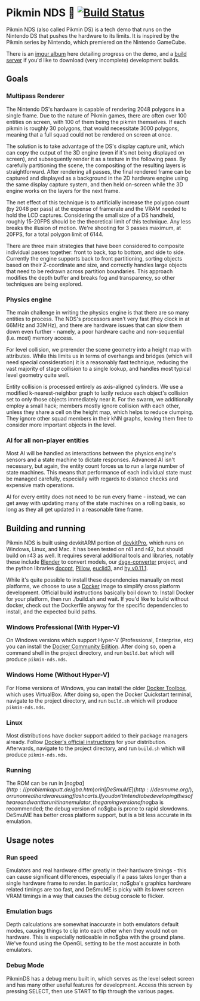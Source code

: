 # Pikmin NDS :seedling: [![Build Status](https://travis-ci.org/zeta0134/pikmin-nds.svg?branch=master)](https://travis-ci.org/zeta0134/pikmin-nds)

Pikmin NDS (also called Pikmin DS) is a tech demo that runs on the Nintendo DS that pushes the hardware to its limits. It is inspired by the Pikmin series by Nintendo, which premiered on the Nintendo GameCube.

There is an [imgur album](http://imgur.com/a/YMi6K) here detailing progress on the demo, and a [build server](http://pikmin-ds.reploid.cafe/) if you'd like to download (very incomplete) development builds.

## Goals

### Multipass Renderer

The Nintendo DS's hardware is capable of rendering 2048 polygons in a single frame. Due to the nature of Pikmin games, there are often over 100 entities on screen, with 100 of them being the pikmin themselves. If each pikmin is roughly 30 polygons, that would necessitate 3000 polygons, meaning that a full squad could not be rendered on screen at once.

The solution is to take advantage of the DS's display capture unit, which can copy the output of the 3D engine (even if it's not being displayed on screen), and subsequently render it as a texture in the following pass. By carefully partitioning the scene, the compositing of the resulting layers is straightforward. After rendering all passes, the final rendered frame can be captured and displayed as a background in the 2D hardware engine using the same display capture system, and then held on-screen while the 3D engine works on the layers for the next frame.

The net effect of this technique is to artificially increase the polygon count (by 2048 per pass) at the expense of framerate and the VRAM needed to hold the LCD captures. Considering the small size of a DS handheld, roughly 15-20FPS should be the theoretical limit of this technique. Any less breaks the illusion of motion. We're shooting for 3 passes maximum, at 20FPS, for a total polygon limit of 6144.

There are three main strategies that have been considered to composite individual passes together: front to back, top to bottom, and side to side. Currently the engine supports back to front partitioning, sorting objects based on their Z-coordinate and size, and correctly handles large objects that need to be redrawn across partition boundaries. This approach modifies the depth buffer and breaks fog and transparency, so other techniques are being explored.

### Physics engine

The main challenge in writing the physics engine is that there are so many entities to process. The NDS's processors aren't very fast (they clock in at 66MHz and 33MHz), and there are hardware issues that can slow them down even further - namely, a poor hardware cache and non-sequential (i.e. most) memory access.

For level collision, we prerender the scene geometry into a height map with attributes. While this limits us in terms of overhangs and bridges (which will need special consideration) it is a reasonably fast technique, reducing the vast majority of stage collision to a single lookup, and handles most typical level geometry quite well.

Entity collision is processed entirely as axis-aligned cylinders. We use a modified k-nearest-neighbor graph to lazily reduce each object's collision set to only those objects immediately near it. For the swarm, we additionally employ a small hack; members mostly ignore collision with each other, unless they share a cell on the height map, which helps to reduce clumping. They ignore other squad members in their kNN graphs, leaving them free to consider more important objects in the level.

### AI for all non-player entities

Most AI will be handled as interactions between the physics engine's sensors and a state machine to dictate responses. Advanced AI isn't necessary, but again, the entity count forces us to run a large number of state machines. This means that performance of each individual state must be managed carefully, especially with regards to distance checks and expensive math operations.

AI for every entity does not need to be run every frame - instead, we can get away with updating many of the state machines on a rolling basis, so long as they all get updated in a reasonable time frame.

## Building and running

Pikmin NDS is built using devkitARM portion of [devkitPro](http://devkitpro.org/), which runs on Windows, Linux, and Mac. It has been tested on r41 and r42, but should build on r43 as well. It requires several additional tools and libraries, notably these include [Blender](https://www.blender.org/) to convert models, our [dsgx-converter](https://github.com/zeta0134/dsgx-converter) project, and the python libraries [docopt](https://github.com/docopt/docopt), [Pillow](https://github.com/python-pillow/Pillow), [euclid3](https://github.com/euclid3/euclid3), and [hy v0.11.1](https://github.com/hylang/hy).

While it's quite possible to install these dependencies manually on most platforms, we choose to use a [Docker](https://www.docker.com/) image to simplify cross platform development. Official build instructions basically boil down to: Install Docker for your platform, then run ./build.sh and wait. If you'd like to build without docker, check out the Dockerfile anyway for the specific dependencies to install, and the expected build paths.

### Windows Professional (With Hyper-V)

On Windows versions which support Hyper-V (Professional, Enterprise, etc) you can install the [Docker Community Edition](https://www.docker.com/community-edition). After doing so, open a command shell in the project directory, and run `build.bat` which will produce `pikmin-nds.nds`.

### Windows Home (Without Hyper-V)

For Home versions of Windows, you can install the older [Docker Toolbox](https://www.docker.com/products/docker-toolbox), which uses VirtualBox. After doing so, open the Docker Quickstart terminal, navigate to the project directory, and run `build.sh` which will produce `pikmin-nds.nds`.

### Linux

Most distributions have docker support added to their package managers already. Follow [Docker's official instructions](https://docs.docker.com/engine/installation/) for your distribution. Afterwards, navigate to the project directory, and run `build.sh` which will produce `pikmin-nds.nds`.

### Running

The ROM can be run in [no$gba](http://problemkaputt.de/gba.htm) or in [DeSmuME](http://desmume.org/), or run on real hardware using flash carts. If you don't intend to be developing the software and want to run it in an emulator, the gaming version of no$gba is recommended; the debug version of no$gba is prone to rapid slowdowns. DeSmuME has better cross platform support, but is a bit less accurate in its emulation.

## Usage notes

### Run speed

Emulators and real hardware differ greatly in their hardware timings - this can cause significant differences, especially if a pass takes longer than a single hardware frame to render. In particular, no$gba's graphics hardware related timings are too fast, and DeSmuME is picky with its lower screen VRAM timings in a way that causes the debug console to flicker.

### Emulation bugs

Depth calculations are somewhat inaccurate in both emulators default modes, causing things to clip into each other when they would not on hardware. This is especially noticeable in no$gba with the ground plane. We've found using the OpenGL setting to be the most accurate in both emulators.

### Debug Mode

PikminDS has a debug menu built in, which serves as the level select screen and has many other useful features for development. Access this screen by pressing SELECT, then use START to flip through the various pages.
